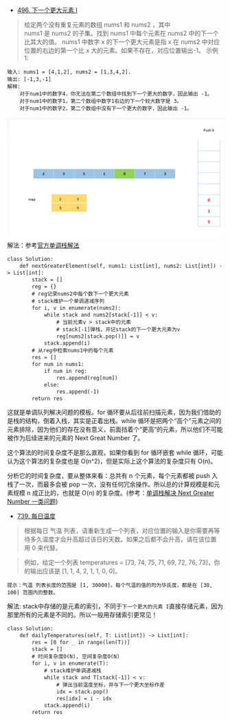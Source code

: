 - [496. 下一个更大元素 I](https://leetcode-cn.com/problems/next-greater-element-i/)
> 给定两个没有重复元素的数组 nums1 和 nums2 ，其中nums1 是 nums2 的子集。找到 nums1 中每个元素在 nums2 中的下一个比其大的值。
nums1 中数字 x 的下一个更大元素是指 x 在 nums2 中对应位置的右边的第一个比 x 大的元素。如果不存在，对应位置输出-1。
示例 1:
```shell
输入: nums1 = [4,1,2], nums2 = [1,3,4,2].
输出: [-1,3,-1]
解释:
    对于num1中的数字4，你无法在第二个数组中找到下一个更大的数字，因此输出 -1。
    对于num1中的数字1，第二个数组中数字1右边的下一个较大数字是 3。
    对于num1中的数字2，第二个数组中没有下一个更大的数字，因此输出 -1。
```
![维持一个递减的单调栈](./下一个更大的元素.jpg)
解法：参考[官方单调栈解法](https://leetcode-cn.com/problems/next-greater-element-i/solution/xia-yi-ge-geng-da-yuan-su-i-by-leetcode/)

```python3
class Solution:
    def nextGreaterElement(self, nums1: List[int], nums2: List[int]) -> List[int]:
        stack = []
        reg = {}
        # reg记录nums2中每个数下一个更大元素
        # stack维护一个单调递减序列
        for i, v in enumerate(nums2):
            while stack and nums2[stack[-1]] < v:
                # 当前元素v > stack中的元素
                # stack[-1]弹栈，并记stack的下一个更大元素为v
                reg[nums2[stack.pop()]] = v
            stack.append(i)
        # 从reg中检索nums1中的每个元素
        res = []
        for num in nums1:
            if num in reg:
                res.append(reg[num])
            else:
                res.append(-1)
        return res
```
这就是单调队列解决问题的模板。for 循环要从后往前扫描元素，因为我们借助的是栈的结构，倒着入栈，其实是正着出栈。while 循环是把两个“高个”元素之间的元素排除，因为他们的存在没有意义，前面挡着个“更高”的元素，所以他们不可能被作为后续进来的元素的 Next Great Number 了。

这个算法的时间复杂度不是那么直观，如果你看到 for 循环嵌套 while 循环，可能认为这个算法的复杂度也是 O(n^2)，但是实际上这个算法的复杂度只有 O(n)。

分析它的时间复杂度，要从整体来看：总共有 n 个元素，每个元素都被 push 入栈了一次，而最多会被 pop 一次，没有任何冗余操作。所以总的计算规模是和元素规模 n 成正比的，也就是 O(n) 的复杂度。(参考：[单调栈解决 Next Greater Number 一类问题](https://leetcode-cn.com/problems/next-greater-element-i/solution/dan-diao-zhan-jie-jue-next-greater-number-yi-lei-w/))

- [739. 每日温度](https://leetcode-cn.com/problems/daily-temperatures/)
> 根据每日 气温 列表，请重新生成一个列表，对应位置的输入是你需要再等待多久温度才会升高超过该日的天数。如果之后都不会升高，请在该位置用 0 来代替。

> 例如，给定一个列表 temperatures = [73, 74, 75, 71, 69, 72, 76, 73]，你的输出应该是 [1, 1, 4, 2, 1, 1, 0, 0]。

`提示：气温 列表长度的范围是 [1, 30000]。每个气温的值的均为华氏度，都是在 [30, 100] 范围内的整数。`

解法: stack中存储的是元素的索引，不同于`下一个更大的元素 I`直接存储元素，因为那里所有的元素是不同的。所以一般用存储索引更常见！
```python3
class Solution:
    def dailyTemperatures(self, T: List[int]) -> List[int]:
        res = [0 for _ in range(len(T))]
        stack = []
        # 时间复杂度O(N), 空间复杂度O(N)
        for i, v in enumerate(T):
            # stack维护单调递减栈
            while stack and T[stack[-1]] < v:
                # 弹出当前温度坐标，并与下一个更大坐标作差
                idx = stack.pop()
                res[idx] = i - idx
            stack.append(i)
        return res
```
